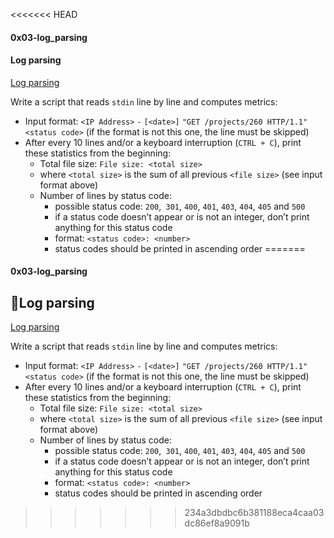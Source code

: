 <<<<<<< HEAD
#### 0x03-log_parsing

#### <strong>Log parsing</strong>

[Log parsing](0-stats.py)

Write a script that reads `stdin` line by line and computes metrics:

- Input format: `<IP Address>` `-` `[<date>]` `"GET /projects/260 HTTP/1.1" <status code>` <file size> (if the format is not this one, the line must be skipped)
- After every 10 lines and/or a keyboard interruption (`CTRL + C`), print these statistics from the beginning:
    - Total file size: `File size: <total size>`
    - where `<total size>` is the sum of all previous `<file size>` (see input format above)
    - Number of lines by status code:
        - possible status code: `200`,` 301`, `400`, `401`, `403`, `404`, `405` and `500`
        - if a status code doesn’t appear or is not an integer, don’t print anything for this status code
        - format: `<status code>: <number>`
        - status codes should be printed in ascending order
=======
#### 0x03-log_parsing

## <strong>:page_with_curl:Log parsing</strong>

[Log parsing](0-stats.py)

Write a script that reads `stdin` line by line and computes metrics:

- Input format: `<IP Address>` `-` `[<date>]` `"GET /projects/260 HTTP/1.1" <status code>` <file size> (if the format is not this one, the line must be skipped)
- After every 10 lines and/or a keyboard interruption (`CTRL + C`), print these statistics from the beginning:
    - Total file size: `File size: <total size>`
    - where `<total size>` is the sum of all previous `<file size>` (see input format above)
    - Number of lines by status code:
        - possible status code: `200`,` 301`, `400`, `401`, `403`, `404`, `405` and `500`
        - if a status code doesn’t appear or is not an integer, don’t print anything for this status code
        - format: `<status code>: <number>`
        - status codes should be printed in ascending order
>>>>>>> 234a3dbdbc6b381188eca4caa03dc86ef8a9091b
